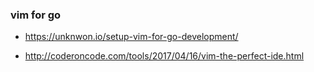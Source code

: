 ### vim for go
* https://unknwon.io/setup-vim-for-go-development/

* http://coderoncode.com/tools/2017/04/16/vim-the-perfect-ide.html
